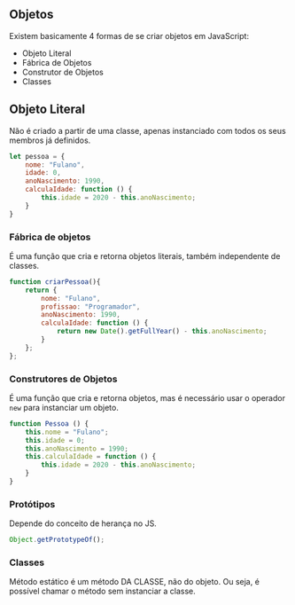 
## Objetos
Existem basicamente 4 formas de se criar objetos em JavaScript:
- Objeto Literal
- Fábrica de Objetos
- Construtor de Objetos
- Classes

## Objeto Literal

Não é criado a partir de uma classe, apenas instanciado com todos os seus membros já definidos.
    
```javascript
let pessoa = {
    nome: "Fulano",
    idade: 0,
    anoNascimento: 1990,
    calculaIdade: function () {
        this.idade = 2020 - this.anoNascimento;
    }
}
```
### Fábrica de objetos
É uma função que cria e retorna objetos literais, também independente de classes.

```javascript
function criarPessoa(){
    return {
        nome: "Fulano",
        profissao: "Programador",
        anoNascimento: 1990,
        calculaIdade: function () {
            return new Date().getFullYear() - this.anoNascimento;
        }
    };
};

```

### Construtores de Objetos

É uma função que cria e retorna objetos, mas é necessário usar o operador `new` para instanciar um objeto.

```javascript
function Pessoa () {
    this.nome = "Fulano";
    this.idade = 0;
    this.anoNascimento = 1990;
    this.calculaIdade = function () {
        this.idade = 2020 - this.anoNascimento;
    }
}
```

### Protótipos

Depende do conceito de herança no JS.

```javascript
Object.getPrototypeOf();
```

### Classes

Método estático é um método DA CLASSE, não do objeto.
Ou seja, é possível chamar o método sem instanciar a classe.